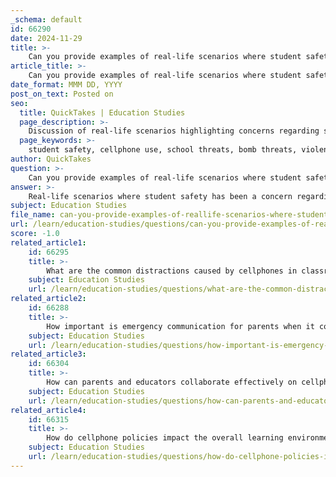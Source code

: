 ```yaml
---
_schema: default
id: 66290
date: 2024-11-29
title: >-
    Can you provide examples of real-life scenarios where student safety was a concern?
article_title: >-
    Can you provide examples of real-life scenarios where student safety was a concern?
date_format: MMM DD, YYYY
post_on_text: Posted on
seo:
  title: QuickTakes | Education Studies
  page_description: >-
    Discussion of real-life scenarios highlighting concerns regarding student safety related to cellphone use in schools, including threats of violence, the need for emergency communication, and issues surrounding cyberbullying.
  page_keywords: >-
    student safety, cellphone use, school threats, bomb threats, violence threats, school investigations, parent concerns, communication, emergency situations, cyberbullying, inappropriate content, digital literacy, school policies
author: QuickTakes
question: >-
    Can you provide examples of real-life scenarios where student safety was a concern?
answer: >-
    Real-life scenarios where student safety has been a concern regarding cellphone use in schools include instances where cellphones have been used to make threats. For example, there have been cases where students have used their phones to communicate bomb threats or threats of violence, which necessitate extensive investigations by school authorities and law enforcement. Such incidents not only disrupt the educational environment but also create a climate of fear among students and staff.\n\nAdditionally, many parents express concerns about their children's safety during school hours, which is one of the reasons they provide their children with cellphones. Parents appreciate having a direct line of communication with their children, especially in emergency situations. This duality of cellphones being a tool for safety while also posing risks highlights the complexity of cellphone policies in schools.\n\nMoreover, the increasing prevalence of cyberbullying and inappropriate content shared via cellphones has raised alarms among educators and parents alike. Schools are recognizing the need for comprehensive digital literacy education to help students navigate these challenges responsibly.\n\nIn summary, while cellphones can enhance communication and safety, they also present significant challenges that schools must address to ensure a safe learning environment.
subject: Education Studies
file_name: can-you-provide-examples-of-reallife-scenarios-where-student-safety-was-a-concern.md
url: /learn/education-studies/questions/can-you-provide-examples-of-reallife-scenarios-where-student-safety-was-a-concern
score: -1.0
related_article1:
    id: 66295
    title: >-
        What are the common distractions caused by cellphones in classrooms?
    subject: Education Studies
    url: /learn/education-studies/questions/what-are-the-common-distractions-caused-by-cellphones-in-classrooms
related_article2:
    id: 66288
    title: >-
        How important is emergency communication for parents when it comes to student safety?
    subject: Education Studies
    url: /learn/education-studies/questions/how-important-is-emergency-communication-for-parents-when-it-comes-to-student-safety
related_article3:
    id: 66304
    title: >-
        How can parents and educators collaborate effectively on cellphone policies?
    subject: Education Studies
    url: /learn/education-studies/questions/how-can-parents-and-educators-collaborate-effectively-on-cellphone-policies
related_article4:
    id: 66315
    title: >-
        How do cellphone policies impact the overall learning environment in schools?
    subject: Education Studies
    url: /learn/education-studies/questions/how-do-cellphone-policies-impact-the-overall-learning-environment-in-schools
---
```


&nbsp;